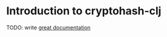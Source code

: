 # Introduction to cryptohash-clj

TODO: write [great documentation](http://jacobian.org/writing/what-to-write/)
